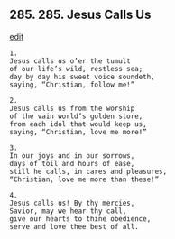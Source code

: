 
## 285.  285. Jesus Calls Us
[edit](https://docs.google.com/document/d/1lvUnO5DDGW9disLgtX_yepG6kiECJOwL/edit?mode=html)






    1.
    Jesus calls us o’er the tumult
    of our life’s wild, restless sea;
    day by day his sweet voice soundeth,
    saying, “Christian, follow me!”

    2.
    Jesus calls us from the worship
    of the vain world’s golden store,
    from each idol that would keep us,
    saying, “Christian, love me more!”

    3.
    In our joys and in our sorrows,
    days of toil and hours of ease,
    still he calls, in cares and pleasures,
    “Christian, love me more than these!”

    4.
    Jesus calls us! By thy mercies,
    Savior, may we hear thy call,
    give our hearts to thine obedience,
    serve and love thee best of all.
